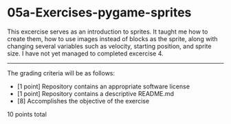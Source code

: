 # 05a-Exercises-pygame-sprites

This excercise serves as an introduction to sprites. It taught me how to create them, how to use images instead of blocks as the sprite, along with changing several variables such as velocity, starting position, and sprite size. I have not yet managed to completed excercise 4.

---

The grading criteria will be as follows:

* [1 point] Repository contains an appropriate software license
* [1 point] Repository contains a descriptive README.md
* [8] Accomplishes the objective of the exercise

10 points total